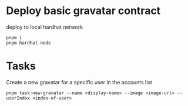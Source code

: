 # Deploy basic gravatar contract

deploy to local hardhat network

```
pnpm i
pnpm hardhat-node

```

# Tasks

Create a new gravatar for a specific user in the accounts list

```
pnpm task:new-gravatar --name <display-name> --image <image-url> --userIndex <index-of-user>
```
